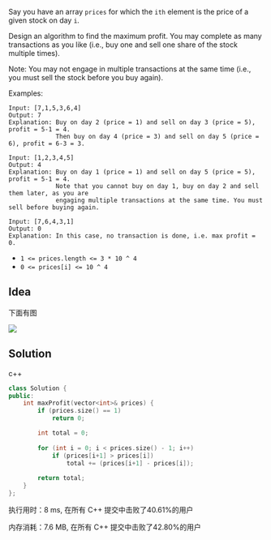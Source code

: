 Say you have an array `prices` for which the `ith` element is the price of a given stock on day `i`.

Design an algorithm to find the maximum profit. You may complete as many transactions as you like (i.e., buy one and sell one share of the stock multiple times).

Note: You may not engage in multiple transactions at the same time (i.e., you must sell the stock before you buy again).




Examples:

```
Input: [7,1,5,3,6,4]
Output: 7
Explanation: Buy on day 2 (price = 1) and sell on day 3 (price = 5), profit = 5-1 = 4.
             Then buy on day 4 (price = 3) and sell on day 5 (price = 6), profit = 6-3 = 3.

Input: [1,2,3,4,5]
Output: 4
Explanation: Buy on day 1 (price = 1) and sell on day 5 (price = 5), profit = 5-1 = 4.
             Note that you cannot buy on day 1, buy on day 2 and sell them later, as you are
             engaging multiple transactions at the same time. You must sell before buying again.

Input: [7,6,4,3,1]
Output: 0
Explanation: In this case, no transaction is done, i.e. max profit = 0.
```

- `1 <= prices.length <= 3 * 10 ^ 4`
- `0 <= prices[i] <= 10 ^ 4`

## Idea

下面有图

![](http://r.photo.store.qq.com/psc?/fef49446-40e0-48c4-adcc-654c5015022c/TmEUgtj9EK6.7V8ajmQrEPHkpU34EX2.Cs1KpDwmc.NCqt.qeUzatthKxVzv7lLy.pFlFOw13yVFRss*1sA6.aGUhTh1e2y2KbaXoYNrQgI!/r)

## Solution

c++

```c++
class Solution {
public:
    int maxProfit(vector<int>& prices) {
        if (prices.size() == 1)
            return 0;

        int total = 0;
        
        for (int i = 0; i < prices.size() - 1; i++)
            if (prices[i+1] > prices[i])
                total += (prices[i+1] - prices[i]);
            
        return total;
    }
};
```

执行用时：8 ms, 在所有 C++ 提交中击败了40.61%的用户

内存消耗：7.6 MB, 在所有 C++ 提交中击败了42.80%的用户

